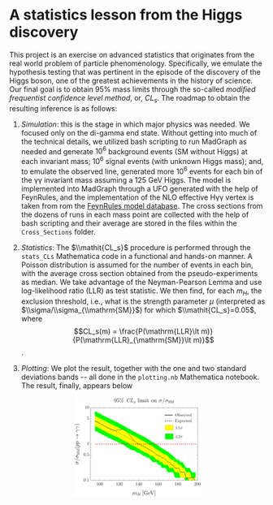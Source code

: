 # A statistics lesson from the Higgs discovery

This project is an exercise on advanced statistics that originates from the real world problem of particle phenomenology. Specifically, we emulate the hypothesis testing that was pertinent in the episode of the discovery of the Higgs boson, one of the greatest achievements in the history of science. Our final goal is to obtain 95% mass limits through the so-called _modified frequentist confidence level method_, or, $CL_s$. The roadmap to obtain the resulting inference is as follows:

  1. _Simulation_: this is the stage in which major physics was needed. We focused only on the di-gamma end state. Without getting into much of the technical details, we utilized bash scripting to run MadGraph as needed and generate <span>10<sup>6</sup></span> background events (SM without Higgs) at each invariant mass; <span>10<sup>6</sup></span> signal events (with unknown Higgs mass); and, to emulate the observed line, generated more <span>10<sup>6</sup></span> events for each bin of the &gamma;&gamma; invariant mass assuming a 125 GeV Higgs. The model is implemented into MadGraph through a UFO generated with the help of FeynRules, and the implementation of the NLO effective H&gamma;&gamma; vertex is taken from rom the [FeynRules model database](https://feynrules.irmp.ucl.ac.be/wiki/ModelDatabaseMainPage). The cross sections from the dozens of runs in each mass point are collected with the help of bash scripting and their average are stored in the files within the `Cross_Sections` folder.

  2. _Statistics_: The $\\mathit{CL_s}$ procedure is performed through the `stats_CLs` Mathematica code in a functional and hands-on manner. A Poisson distribution is assumed for the number of events in each bin, with the average cross section obtained from the pseudo-experiments as median. We take advantage of the Neyman-Pearson Lemma and use log-likelihood ratio (LLR) as test statistic. We then find, for each $m_H$, the exclusion threshold, i.e., what is the strength parameter $\mu$ (interpreted as $\\sigma/\\sigma_{\\mathrm{SM}}$) for which $\\mathit{CL_s}=0.05$, where $$CL_s(m) = \frac{P(\mathrm{LLR}\lt m)}{P(\mathrm{LLR}_{\mathrm{SM}}\lt m)}$$.

3. _Plotting_: We plot the result, together with the one and two standard deviations bands -- all done in the `plotting.nb` Mathematica notebook. The result, finally, appears below

<p align="center">
  <img src="Plots/Higgs_Money_Plot.png" width="50%" />
</p>
